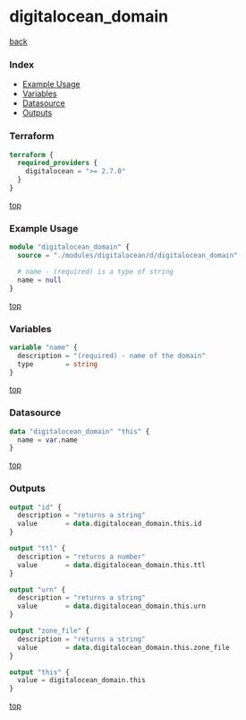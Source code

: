 # digitalocean_domain

[back](../digitalocean.md)

### Index

- [Example Usage](#example-usage)
- [Variables](#variables)
- [Datasource](#datasource)
- [Outputs](#outputs)

### Terraform

```terraform
terraform {
  required_providers {
    digitalocean = ">= 2.7.0"
  }
}
```

[top](#index)

### Example Usage

```terraform
module "digitalocean_domain" {
  source = "./modules/digitalocean/d/digitalocean_domain"

  # name - (required) is a type of string
  name = null
}
```

[top](#index)

### Variables

```terraform
variable "name" {
  description = "(required) - name of the domain"
  type        = string
}
```

[top](#index)

### Datasource

```terraform
data "digitalocean_domain" "this" {
  name = var.name
}
```

[top](#index)

### Outputs

```terraform
output "id" {
  description = "returns a string"
  value       = data.digitalocean_domain.this.id
}

output "ttl" {
  description = "returns a number"
  value       = data.digitalocean_domain.this.ttl
}

output "urn" {
  description = "returns a string"
  value       = data.digitalocean_domain.this.urn
}

output "zone_file" {
  description = "returns a string"
  value       = data.digitalocean_domain.this.zone_file
}

output "this" {
  value = digitalocean_domain.this
}
```

[top](#index)